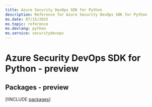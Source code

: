 ```yaml
---
title: Azure Security DevOps SDK for Python
description: Reference for Azure Security DevOps SDK for Python
ms.date: 07/15/2025
ms.topic: reference
ms.devlang: python
ms.service: securitydevops
---
```

# Azure Security DevOps SDK for Python - preview
## Packages - preview
[!INCLUDE [packages](security-devops-index.md)]